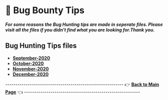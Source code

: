 # 📝 Bug Bounty Tips
***For some reasons the Bug Hunting tips are made in seperate files. Please visit all the files if you didn't find what you are looking for.Thank you.***

## Bug Hunting Tips files
- **[September-2020](files/September-2020.md)**
- **[October-2020](files/October-2020.md)**
- **[November-2020](files/November-2020.md)**
- **[December-2020](files/December-2020.md)**





---------------------------------------------------------- 👉 **[Back to Main Page](https://github.com/thevillagehacker/Bug-Hunting)** 👈 ---------------------------------------------------------
